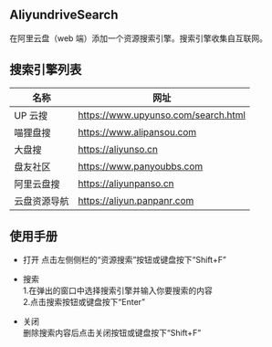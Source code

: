 ## AliyundriveSearch

在阿里云盘（web 端）添加一个资源搜索引擎。搜索引擎收集自互联网。

## 搜索引擎列表

| 名称         | 网址                                |
| ------------ | ----------------------------------- |
| UP 云搜      | https://www.upyunso.com/search.html |
| 喵狸盘搜     | https://www.alipansou.com           |
| 大盘搜       | https://aliyunso.cn                 |
| 盘友社区     | https://www.panyoubbs.com           |
| 阿里云盘搜   | https://aliyunpanso.cn              |
| 云盘资源导航 | https://aliyun.panpanr.com          |

## 使用手册

* 打开 
点击左侧侧栏的“资源搜索”按钮或键盘按下“Shift+F”

* 搜索  
1.在弹出的窗口中选择搜索引擎并输入你要搜索的内容  
2.点击搜索按钮或键盘按下“Enter”

* 关闭  
删除搜索内容后点击关闭按钮或键盘按下“Shift+F”
